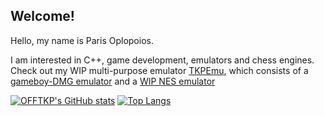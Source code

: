 ## Welcome!
Hello, my name is Paris Oplopoios.

I am interested in C++, game development, emulators and chess engines. Check out my WIP multi-purpose emulator [TKPEmu](https://github.com/OFFTKP/TKPEmu), which consists of a [gameboy-DMG emulator](https://github.com/OFFTKP/GameboyTKP) and a [WIP NES emulator](https://github.com/OFFTKP/NESTKP)

[![OFFTKP's GitHub stats](https://github-readme-stats.vercel.app/api?username=offtkp)](https://github.com/anuraghazra/github-readme-stats)
[![Top Langs](https://github-readme-stats.vercel.app/api/top-langs/?username=offtkp&exclude_repo=glad-stable)](https://github.com/anuraghazra/github-readme-stats)
